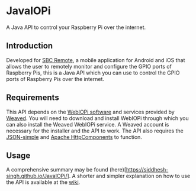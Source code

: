 # JavaIOPi
A Java API to control your Raspberry Pi over the internet.

## Introduction
Developed for [SBC Remote](https://github.com/M2MCircuits/sbcremote), a mobile application for Android and iOS that allows the user to remotely monitor and configure the GPIO ports of Raspberry Pis, this is a Java API which you can use to control the GPIO ports of Raspberry Pis over the internet. 

## Requirements
This API depends on the [WebIOPi software](http://webiopi.trouch.com) and services provided by [Weaved](https://weaved.com/). You will need to download and install WebIOPi through which you can also install the Weaved WebIOPi service. A Weaved account is necessary for the installer and the API to work. The API also requires the [JSON-simple](https://code.google.com/archive/p/json-simple/) and [Apache HttpComponents](https://hc.apache.org/) to function.

## Usage

A comprehensive summary may be found (here)[https://siddhesh-singh.github.io/JavaIOPi/].
A shorter and simpler explanation on how to use the API is available at the [wiki](https://github.com/siddhesh-singh/JavaIOPi/wiki).
